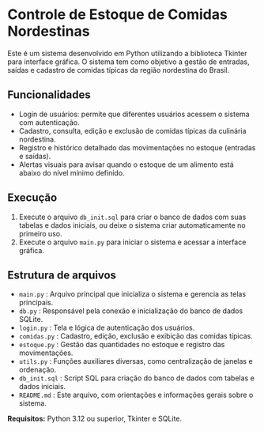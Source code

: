 # Controle de Estoque de Comidas Nordestinas

Este é um sistema desenvolvido em Python utilizando a biblioteca Tkinter para interface gráfica. O sistema tem como objetivo a gestão de entradas, saídas e cadastro de comidas típicas da região nordestina do Brasil.

## Funcionalidades

- Login de usuários: permite que diferentes usuários acessem o sistema com autenticação.
- Cadastro, consulta, edição e exclusão de comidas típicas da culinária nordestina.
- Registro e histórico detalhado das movimentações no estoque (entradas e saídas).
- Alertas visuais para avisar quando o estoque de um alimento está abaixo do nível mínimo definido.

## Execução

1. Execute o arquivo `db_init.sql` para criar o banco de dados com suas tabelas e dados iniciais, ou deixe o sistema criar automaticamente no primeiro uso.
2. Execute o arquivo `main.py` para iniciar o sistema e acessar a interface gráfica.

## Estrutura de arquivos

- `main.py` : Arquivo principal que inicializa o sistema e gerencia as telas principais.
- `db.py` : Responsável pela conexão e inicialização do banco de dados SQLite.
- `login.py` : Tela e lógica de autenticação dos usuários.
- `comidas.py` : Cadastro, edição, exclusão e exibição das comidas típicas.
- `estoque.py` : Gestão das quantidades no estoque e registro das movimentações.
- `utils.py` : Funções auxiliares diversas, como centralização de janelas e ordenação.
- `db_init.sql` : Script SQL para criação do banco de dados com tabelas e dados iniciais.
- `README.md` : Este arquivo, com orientações e informações gerais sobre o sistema.

**Requisitos:** Python 3.12 ou superior, Tkinter e SQLite.
